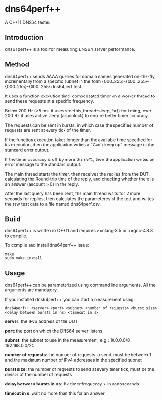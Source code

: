 dns64perf++
===========

A C++11 DNS64 tester.

Introduction
------------

dns64perf++ is a tool for measuring DNS64 server performance.


Method
------

dns64perf++ sends AAAA queries for domain names generated on-the-fly, incrementally from a specific subnet in the form {000..255}-{000..255}-{000..255}-{000..255}.dns64perf.test.

It uses a function execution time-compensated timer on a worker thread to send these requests at a specific frequency.

Below 200 Hz (>5 ms) it uses std::this_thread::sleep_for() for timing, over 200 Hz it uses active sleep (a spinlock) to ensure better timer accuracy.

The requests can be sent in bursts, in which case the specified number of requests are sent at every tick of the timer.

If the function execution takes longer than the avaliable time specified for its execution, then the application writes a "Can't keep up" message to the standard error output.

If the timer accuracy is off by more than 5%, then the application writes an error message to the standard output.

The main thread starts the timer, then receives the replies from the DUT, calculating the Round-trip time of the reply, and checking whether there is an answer (ancount > 0) in the reply.

After the last query has been sent, the main thread waits for 2 more seconds for replies, then calculates the parameteres of the test and writes the raw test data to a file named dns64perf.csv.

Build
-----
dns64perf++ is written in C++11 and requires >=clang-3.5 or >=gcc-4.8.3 to compile.

To compile and install dns64perf++ issue:

	make
	sudo make install

Usage
-----
dns64perf++ can be parameterized using command line arguments. All the arguments are mandatory.

If you installed dns64perf++ you can start a measurement using:

	dns64perf++ <server> <port> <subnet> <number of requests> <burst size> <delay between bursts in ns> <timeout in s>

__server__: the IPv6 address of the DUT

__port__: the port on which the DNS64 server listens

__subnet__: the subnet to use in the measurement, e.g.: 10.0.0.0/8, 192.168.0.0/24

__number of requests__: the number of requests to send, must be between 1 and the maximum number of IPv4 addresses in the specified subnet

__burst size__: the number of requests to send at every timer tick, must be the divisor of the number of requests

__delay between bursts in ns__: 1/< timer frequency > in nanoseconds

__timeout in s__: wait no more than this for an answer
